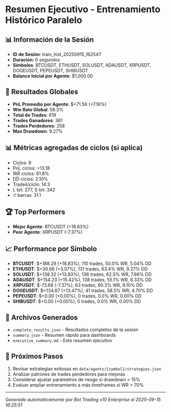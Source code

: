 # Resumen Ejecutivo - Entrenamiento Histórico Paralelo

## 📊 Información de la Sesión
- **ID de Sesión**: train_hist_20250915_162547
- **Duración**: 0 segundos
- **Símbolos**: BTCUSDT, ETHUSDT, SOLUSDT, ADAUSDT, XRPUSDT, DOGEUSDT, PEPEUSDT, SHIBUSDT
- **Balance Inicial por Agente**: $1,000.00

## 🎯 Resultados Globales
- **PnL Promedio por Agente**: $+71.56 (+7.16%)
- **Win Rate Global**: 58.3%
- **Total de Trades**: 619
- **Trades Ganadores**: 361
- **Trades Perdedores**: 258
- **Max Drawdown**: 9.27%

## 📊 Métricas agregadas de ciclos (si aplica)
- Ciclos: 9
- PnL̄ ciclos: +13.18
- WR̄ ciclos: 61.8%
- DD̄ ciclos: 2.10%
- Trades̄/ciclo: 14.3
- L tot: 277, S tot: 342
- ⏱̄ barras: 31.1


## 🏆 Top Performers
- **Mejor Agente**: BTCUSDT (+18.83%)
- **Peor Agente**: XRPUSDT (-7.37%)

## 📈 Performance por Símbolo
- **BTCUSDT**: $+188.29 (+18.83%), 110 trades, 50.0% WR, 5.04% DD
- **ETHUSDT**: $+30.68 (+3.07%), 131 trades, 63.4% WR, 9.27% DD
- **SOLUSDT**: $+138.32 (+13.83%), 136 trades, 62.5% WR, 7.86% DD
- **ADAUSDT**: $+154.23 (+15.42%), 138 trades, 55.1% WR, 6.33% DD
- **XRPUSDT**: $-73.68 (-7.37%), 63 trades, 60.3% WR, 8.10% DD
- **DOGEUSDT**: $+134.67 (+13.47%), 41 trades, 58.5% WR, 4.70% DD
- **PEPEUSDT**: $+0.00 (+0.00%), 0 trades, 0.0% WR, 0.00% DD
- **SHIBUSDT**: $+0.00 (+0.00%), 0 trades, 0.0% WR, 0.00% DD

## 📁 Archivos Generados
- `complete_results.json` - Resultados completos de la sesión
- `summary.json` - Resumen rápido para dashboards
- `executive_summary.md` - Este resumen ejecutivo

## 🎯 Próximos Pasos
1. Revisar estrategias exitosas en `data/agents/{symbol}/strategies.json`
2. Analizar patrones de trades perdedores para mejoras
3. Considerar ajustar parámetros de riesgo si drawdown > 15%
4. Evaluar ampliar entrenamiento a más timeframes si WR > 70%

---
*Generado automáticamente por Bot Trading v10 Enterprise el 2025-09-15 16:25:51*
